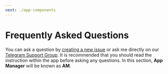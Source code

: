 ```yaml
---
next: ./app-components
---
```

# Frequently Asked Questions

You can ask a question by [creating a new issue](https://github.com/MuntashirAkon/AppManager/issues/new) or ask me directly on our [Telegram Support Group](https://t.me/AppManagerAndroid). It is recommended that you should read the instruction within the app before asking any questions. In this section, **App Manager** will be known as **AM**.
